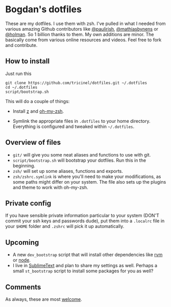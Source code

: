 # Bogdan's dotfiles

These are my dotfiles. I use them with zsh. I've pulled in what I needed from various amazing Github contributors like [@paulirish](https://github.com/paulirish/dotfiles), [@mathiasbynens](https://github.com/mathiasbynens/dotfiles/) or [@holman](https://github.com/holman/dotfiles). So 1 billion thanks to them. My own additions are minor. The basically come from various online resources and videos. Feel free to fork and contribute.

## How to install

Just run this

```shell
git clone https://github.com/tricinel/dotfiles.git ~/.dotfiles
cd ~/.dotfiles
script/bootstrap.sh
```

This will do a couple of things:

* Install [z](https://github.com/rupa/z) and [oh-my-zsh](https://github.com/robbyrussell/oh-my-zsh).

* Symlink the appropriate files in ``.dotfiles`` to your home directory. Everything is configured and tweaked within ``~/.dotfiles``.

## Overview of files

* ``git/`` will give you some neat aliases and functions to use with git.
* ``script/bootstrap.sh`` will bootstrap your dotfiles. Run this in the beginning.
* ``zsh/`` will set up some aliases, functions and exports.
* ``zsh/zshrc.symlink`` is where you'll need to make your modifications, as some paths might differ on your system. The file also sets up the plugins and theme to work with oh-my-zsh.

## Private config

If you have sensible private information particular to your system (DON'T commit your ssh keys and passwords dude), put them into a ``.localrc`` file in your ``$HOME`` folder and ``.zshrc`` will pick it up automatically.

## Upcoming

* A new ``dev_bootstrap`` script that will install other dependencies like [rvm](https://rvm.io/) or [node](http://nodejs.org/).
* I live in [SublimeText](http://www.sublimetext.com/) and plan to share my settings as well. Perhaps a small ``st_bootstrap`` script to install some packages for you as well?

## Comments

As always, these are most [welcome](https://github.com/tricinel/dotfiles/issues).